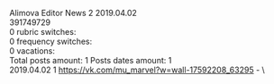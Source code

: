 Alimova	Editor News 2 2019.04.02\
391749729\
0 rubric switches:\
0 frequency switches:\
0 vacations:\
Total posts amount: 1	Posts dates amount: 1\
2019.04.02 1 https://vk.com/mu_marvel?w=wall-17592208_63295 - \
